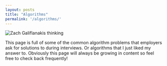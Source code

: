 ```yaml
---
layout: posts
title: "Algorithms"
permalink: '/algorithms/'
---
```

![Zach Galiflanakis thinking](https://media.giphy.com/media/3o6Yg4GUVgIUg3bf7W/giphy.gif)

This page is full of some of the common algorithm problems that employers ask for solutions to during interviews. Or algorithms that I just liked my answer to. Obviously this page will always be growing in content so feel free to check back frequently!
